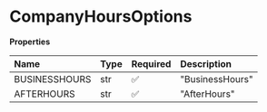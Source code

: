 # CompanyHoursOptions

**Properties**

| Name          | Type | Required | Description     |
| :------------ | :--- | :------- | :-------------- |
| BUSINESSHOURS | str  | ✅       | "BusinessHours" |
| AFTERHOURS    | str  | ✅       | "AfterHours"    |

<!-- This file was generated by liblab | https://liblab.com/ -->
